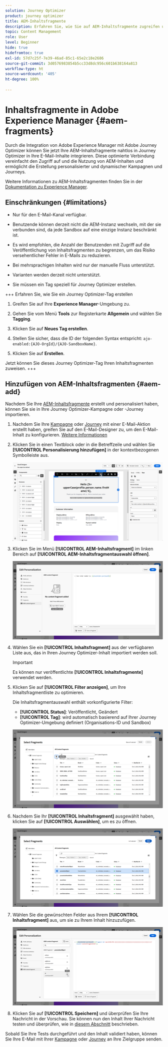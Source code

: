 ```yaml
---
solution: Journey Optimizer
product: journey optimizer
title: AEM-Inhaltsfragmente
description: Erfahren Sie, wie Sie auf AEM-Inhaltsfragmente zugreifen und diese verwalten
topic: Content Management
role: User
level: Beginner
hide: true
hidefromtoc: true
exl-id: 57d7c25f-7e39-46ad-85c1-65e2c18e2686
source-git-commit: 3d0576983854b5cc33d8dc956c601b638164a813
workflow-type: ht
source-wordcount: '405'
ht-degree: 100%

---
```


# Inhaltsfragmente in Adobe Experience Manager {#aem-fragments}

Durch die Integration von Adobe Experience Manager mit Adobe Journey Optimizer können Sie jetzt Ihre AEM-Inhaltsfragmente nahtlos in Journey Optimizer in Ihre E-Mail-Inhalte integrieren. Diese optimierte Verbindung vereinfacht den Zugriff auf und die Nutzung von AEM-Inhalten und ermöglicht die Erstellung personalisierter und dynamischer Kampagnen und Journeys.

Weitere Informationen zu AEM-Inhaltsfragmenten finden Sie in der [Dokumentation zu Experience Manager](https://experienceleague.adobe.com/de/docs/experience-manager-cloud-service/content/sites/authoring/fragments/content-fragments).

## Einschränkungen {#limitations}

* Nur für den E-Mail-Kanal verfügbar.

* Benutzende können derzeit nicht die AEM-Instanz wechseln, mit der sie verbunden sind, da jede Sandbox auf eine einzige Instanz beschränkt ist.

* Es wird empfohlen, die Anzahl der Benutzenden mit Zugriff auf die Veröffentlichung von Inhaltsfragmenten zu begrenzen, um das Risiko versehentlicher Fehler in E-Mails zu reduzieren.

* Bei mehrsprachigen Inhalten wird nur der manuelle Fluss unterstützt.

* Varianten werden derzeit nicht unterstützt.

* Sie müssen ein Tag speziell für Journey Optimizer erstellen.

+++ Erfahren Sie, wie Sie ein Journey Optimizer-Tag erstellen

   1. Greifen Sie auf Ihre **Experience Manager**-Umgebung zu.

   1. Gehen Sie vom Menü **Tools** zur Registerkarte **Allgemein** und wählen Sie **Tagging**.

   1. Klicken Sie auf **Neues Tag erstellen**.

   1. Stellen Sie sicher, dass die ID der folgenden Syntax entspricht: `ajo-enabled:{AJO-OrgId}/{AJO-SandboxName}`.

   1. Klicken Sie auf **Erstellen**.

  Jetzt können Sie dieses Journey Optimizer-Tag Ihren Inhaltsfragmenten zuweisen.
+++

## Hinzufügen von AEM-Inhaltsfragmenten {#aem-add}

Nachdem Sie Ihre [AEM-Inhaltsfragmente](https://experienceleague.adobe.com/de/docs/experience-manager-cloud-service/content/sites/authoring/fragments/content-fragments) erstellt und personalisiert haben, können Sie sie in Ihre Journey Optimizer-Kampagne oder -Journey importieren.

1. Nachdem Sie Ihre [Kampagne](../email/create-email.md) oder [Journey](../email/create-email.md) mit einer E-Mail-Aktion erstellt haben, greifen Sie auf den E-Mail-Designer zu, um den E-Mail-Inhalt zu konfigurieren. [Weitere Informationen](../email/get-started-email-design.md)

1. Klicken Sie in einen Textblock oder in die Betreffzeile und wählen Sie **[!UICONTROL Personalisierung hinzufügen]** in der kontextbezogenen Symbolleiste aus.

   ![](assets/aem_campaign_2.png)

1. Klicken Sie im Menü **[!UICONTROL AEM-Inhaltsfragment]** im linken Bereich auf **[!UICONTROL AEM-Inhaltsfragmentauswahl öffnen]**.

   ![](assets/aem_campaign_3.png)

1. Wählen Sie ein **[!UICONTROL Inhaltsfragment]** aus der verfügbaren Liste aus, das in Ihren Journey Optimizer-Inhalt importiert werden soll.

   >[!IMPORTANT]
   >
   >Es können nur veröffentlichte **[!UICONTROL Inhaltsfragmente]** verwendet werden.

1. Klicken Sie auf **[!UICONTROL Filter anzeigen]**, um Ihre Inhaltsfragmentliste zu optimieren.

   Die Inhaltsfragmentauswahl enthält vorkonfigurierte Filter:

   * **[!UICONTROL Status]**: Veröffentlicht, Geändert
   * **[!UICONTROL Tag]**: wird automatisch basierend auf Ihrer Journey Optimizer-Umgebung definiert (Organisations-ID und Sandbox)

   ![](assets/aem_campaign_4.png)

1. Nachdem Sie Ihr **[!UICONTROL Inhaltsfragment]** ausgewählt haben, klicken Sie auf **[!UICONTROL Auswählen]**, um es zu öffnen.

   ![](assets/aem_campaign_5.png)

1. Wählen Sie die gewünschten Felder aus Ihrem **[!UICONTROL Inhaltsfragment]** aus, um sie zu Ihrem Inhalt hinzuzufügen.

   ![](assets/aem_campaign_6.png)

1. Klicken Sie auf **[!UICONTROL Speichern]** und überprüfen Sie Ihre Nachricht in der Vorschau. Sie können nun den Inhalt Ihrer Nachricht testen und überprüfen, wie in [diesem Abschnitt](preview.md) beschrieben.

Sobald Sie Ihre Tests durchgeführt und den Inhalt validiert haben, können Sie Ihre E-Mail mit Ihrer [Kampagne](../campaigns/review-activate-campaign.md) oder [Journey](../building-journeys/publishing-the-journey.md) an Ihre Zielgruppe senden.
